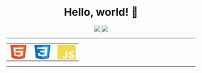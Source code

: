 <div align="center">
  <h1>Hello, world! 👋</h1>
</div>

<!--
**cssgabriel/cssgabriel** is a ✨ _special_ ✨ repository because its `README.md` (this file) appears on your GitHub profile.

Here are some ideas to get you started:

- 🔭 I’m currently working on ...
- 🌱 I’m currently learning ...
- 👯 I’m looking to collaborate on ...
- 🤔 I’m looking for help with ...
- 💬 Ask me about ...
- 📫 How to reach me: ...
- 😄 Pronouns: ...
- ⚡ Fun fact: ...
-->
<!-- Stats -->

<!-- incluir
[![GitHub Streak](http://github-readme-streak-stats.herokuapp.com?user=cssgabriel&theme=dracula&hide_border=true&date_format=j%2Fn%5B%2FY%5D)](https://github.com/cssgabriel)
-->

<div align="center">
  <a href="https://github.com/cssgabriel">
  <img height="160em" src="https://github-readme-stats.vercel.app/api?username=cssgabriel&show_icons=true&theme=tokyonight&include_all_commits=true&count_private=true"/>
  <img height="160em" src="https://github-readme-stats.vercel.app/api/top-langs/?username=cssgabriel&layout=compact&langs_count=7&theme=tokyonight"/>
</div>

<!-- Linguagens -->

<hr>
<div align="center">
  <table style="margin: 0">
    <tr>
      <td>
        <img align="center" alt="Gabriel-HTML" height="40" width="50" src="https://raw.githubusercontent.com/devicons/devicon/master/icons/html5/html5-original.svg">
      </td>
      <td>
        <img align="center" alt="Gabriel-CSS" height="40" width="50" src="https://raw.githubusercontent.com/devicons/devicon/master/icons/css3/css3-original.svg">
      </td>
      <td>
        <img align="center" alt="Gabriel-Js" height="40" width="50" src="https://raw.githubusercontent.com/devicons/devicon/master/icons/javascript/javascript-plain.svg">
      </td>
    </tr>
  </table>
</div>
<hr>
<!-- Avatar (opcional)

    <img align="right" alt="Gabriel-picture" height="150" style="border-radius:50px;" src="https://media.discordapp.net/attachments/639956127056134178/890373478988013628/Publicacoes_Instagram_1_1.png?width=676&height=676">

 -->
  
<!--REDES SOCIAIS
<div>
  
  <a href="https://www.youtube.com/channel/UC_-uuuZbY0AAt9CViNzvc-Q" target="_blank"><img src="https://img.shields.io/badge/YouTube-FF0000?style=for-the-badge&logo=youtube&logoColor=white" target="_blank"></a>

  <a href="https://www.linkedin.com/in/gabriel-carlos-429534238/" target="_blank"><img src="https://img.shields.io/badge/-LinkedIn-%230077B5?style=for-the-badge&logo=linkedin&logoColor=white" target="_blank"></a> 

  <a href = "mailto:gabrielcss.oficial@gmail.com"><img src="https://img.shields.io/badge/-Gmail-%23333?style=for-the-badge&logo=gmail&logoColor=white" target="_blank"></a>

  <a href="https://instagram.com/css.gabriel" target="_blank"><img src="https://img.shields.io/badge/-Instagram-%23E4405F?style=for-the-badge&logo=instagram&logoColor=white" target="_blank"></a>

  <a href="https://discord.gg/wagxzStdcR" target="_blank"><img src="https://img.shields.io/badge/Discord-7289DA?style=for-the-badge&logo=discord&logoColor=white" target="_blank"></a> 

</div>
-->
<!--Cobrinha

  ![Snake animation](https://github.com/cssgabriel/cssgabriel/blob/output/github-contribution-grid-snake.svg)

-->


  
  
  
  
  
  
  
  
